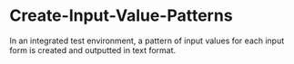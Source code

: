 # Create-Input-Value-Patterns

In an integrated test environment, a pattern of input values for each input form is created and outputted in text format.
